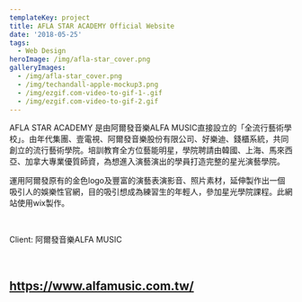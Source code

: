 ```yaml
---
templateKey: project
title: AFLA STAR ACADEMY Official Website
date: '2018-05-25'
tags:
  - Web Design
heroImage: /img/afla-star_cover.png
galleryImages:
  - /img/afla-star_cover.png
  - /img/techandall-apple-mockup3.png
  - /img/ezgif.com-video-to-gif-1-.gif
  - /img/ezgif.com-video-to-gif-2.gif
---
```

AFLA STAR ACADEMY 是由阿爾發音樂ALFA MUSIC直接設立的「全流行藝術學校」。由年代集團、壹電視、阿爾發音樂股份有限公司、好樂迪、錢櫃系統，共同創立的流行藝術學院。培訓教育全方位藝能明星，學院聘請由韓國、上海、馬來西亞、加拿大專業優質師資，為想進入演藝演出的學員打造完整的星光演藝學院。

運用阿爾發原有的金色logo及豐富的演藝表演影音、照片素材，延伸製作出一個吸引人的娛樂性官網，目的吸引想成為練習生的年輕人，參加星光學院課程。此網站使用wix製作。

<br/>

Client: 阿爾發音樂ALFA MUSIC

<br/>

## **https://www.alfamusic.com.tw/**
